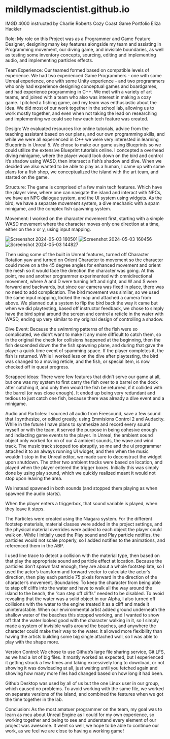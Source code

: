 # mildlymadscientist.github.io

IMGD 4000 instructed by Charlie Roberts
Cozy Coast Game Portfolio
Eliza Hackler

Role: My role on this Project was as a Programmer and Game Feature Designer, designing many key features alongside my team and assisting in Programming movement, our diving game, and invisible boundaries, as well as testing some inventory concepts, sourcing, editing and implementing audio, and implementing particles effects. 

Team Experience: Our teamed formed based on compatible levels of experience. We had two experienced Game Programmers - one with some Unreal experience, one with some Unity experience -  and two programmers who only had experience designing conceptual games and boardgames, and had experience programming in C++. We met with a variety of art teams, and joined with a team who also was interest in making a cozy game. I pitched a fishing game, and my team was enthusiastic about the idea. We did most of our work together in the school lab, allowing us to work mostly together, and even when not taking the lead on researching and implementing we could see how each tech feature was created. 

Design: We evaluated resources like online tutorials, advice from the teaching assistant based on our plans, and our own programming skills, and while we were all experienced in C++ we were very interested in learning Blueprints in Unreal 5. We chose to make our game using Blueprints so we could utilize the extensive Blueprint tutorials online. 
I concepted a overhead diving minigame, where the player would look down on the bird and control it’s shadow using WASD, then intersect a fish’s shadow and dive. When we decided we also wanted to be able to play as a human, I came up with some plans for a fish shop, we conceptualized the island with the art team, and started on the game. 

Structure: The game is comprised of a few main tech features. Which have the player view, where one can navigate the island and interact with NPCs, we have an NPC dialogue system, and the UI system using widgets. As the bird, we have a separate movement system, a dive mechanic with a spam minigame, and the complex fish spawning system. 

Movement: I worked on the character movement first, starting with a simple WASD movement where the character moves only one direction at a time, either on the x or y, using input mapping. 


![Screenshot 2024-05-03 160501](https://github.com/mildlymadscientist/mildlymadscientist.github.io/assets/117318083/26fd9945-b587-42a5-acb6-d4d9a4da0730)
![Screenshot 2024-05-03 160456](https://github.com/mildlymadscientist/mildlymadscientist.github.io/assets/117318083/69262f8c-3602-477f-86d7-b5956d3d3b1e)
![Screenshot 2024-05-03 144827](https://github.com/mildlymadscientist/mildlymadscientist.github.io/assets/117318083/1116065b-100b-400b-9fc3-a3d8e272bbf8)




Then using some of the built in Unreal features, turned off Character Rotation yaw and turned on Orient Character to movement so the character could move on a the 45 degree angles for enhanced movement and orient the mesh so it would face the direction the character was going. At this point, me and another programmer experimented with omnidirectional movement, where A and D were turning left and right, and W and S were forward and backwards, but since our camera was fixed in place, there was no need to add complication. 
The bird movement was similar, so we used the same input mapping, locked the map and attached a camera from above. We planned out a system to flip the bird back the way it came but when we did playtesting, based off instructor feedback, we chose to simply have the bird spiral around the screen and control a reticle in the water with WASD, ending up very similar to my original design of controlling a shadow. 

Dive Event: Because the swimming patterns of the fish were so complicated, we didn’t want to make it any more difficult to catch them, so in the original the check for collisions happened at the beginning, then the fish descended down the the fish spawning plane, and during that gave the player a quick time event of spamming space. If the player completes it, the fish is returned. While I worked less on the dive after playtesting, the bird was changed to a moving reticle, and the fish, or special item, is now checked off in quest progress. 

 

Scrapped ideas: There were few features that didn’t serve our game at all, but one was my  system to first carry the fish over to a barrel on the dock after catching it, and only then would the fish be returned, if it collided with the barrel (or was close enough). It ended up being very redundant and tedious to just catch one fish, because there was already a dive event and a minigame. 

Audio and Particles: I sourced all audio from Freesound, save a few sound that I synthesize, or edited greatly, using Emmisions Control 2 and Audacity. While in the future I have plans to synthesize and record every sound myself or with the team, it served the purpose in being cohesive enough and indiacting game events to the player. In Unreal, the ambient sound object only worked for on of our 4 ambient sounds, the wave and wind track. The music track stopped too abruptly, so me and the ui programmer attached it to an always running UI widget, and then when the music wouldn’t stop in the Unreal editor, we made sure to deconstruct the widget upon shutdown. The other two ambient tracks were based on location, and played when the player entered the trigger boxes. Initially this was simply done by using play sound, which we quickly realized meant it would not stop upon leaving the area. 

We instead spawned in both sounds (and stopped them playing as when spawned the audio starts). 
 
When the player enters a triggerbox, that sound variable is played, when they leave it stops. 
 
The Particles were created using the Niagara system. For the different footstep materials, material classes were added in the project settings, and the physical material overrides were added to each object the player could walk on. While I initially used the Play sound and Play particle notifies, the particles would not scale properly, so I added notifies to the animations, and referenced them in the ABP. 
 
I used line trace to detect a collision with the material type, then based on that play the appropriate sound and particle effect at location. Because the particles don’t spawn fast enough, they are about a whole footstep late, so I used the actor’s transform and forward vector to calculate the actor’s direction, then play each particle 75 pixels forward in the direction of the character’s movement. 
Boundaries: To keep the character from being able to step off cliffs into the water and have to walk all the way around the island to the beach, the “can step off cliffs” needed to be disabled. To avoid revealing that the water was a solid object in our Alpha, I also turned off collisions with the water to the engine treated it as a cliff and made it uninteractable. When our environmental artist added ground underneath the shallow water of the beaches this stopped working, and I wanted to show off that the water looked good with the character walking in it, so I simply made a system of invisible walls around the beaches, and anywhere the character could make their way to the water. It allowed more flexibility than having the artists building some big single attached wall, so I was able to play with the shape more. 

Version Control: We chose to use Github’s large file sharing service, Git LFS, as we had a lot of big files. It mostly worked as expected, but I experienced it getting struck a few times and taking excessively long to download, or not showing it was dowloading at all, just waiting until you fetched again and showing how many more files had changed based on how long it had been. 

Github Desktop was used by all of us but the one Linux user in our group, which caused no problems. To avoid working with the same file, we worked on separate versions of the island, and combined the features when we got the time together in the lab. 

Conclusion: As the most amatuer programmer on the team, my goal was to learn as mcu about Unreal Engine as I could for my own experience, so working together and being to see and understand every element of our project was awesome. It went so well, we hope to be able to continue our work, as we feel we are close to having a working game!
